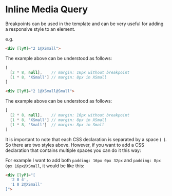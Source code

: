 # Inline Media Query

Breakpoints can be used in the template and can be very useful for adding a responsive style to an element.

e.g.

```html
<div [lyM]="2 1@XSmall">
```

The example above can be understood as follows:

```ts
[
  [2 * 8, null],    // margin: 16px without breakpoint
  [1 * 8, 'XSmall'] // margin: 8px in XSmall
]
```

```html
<div [lyM]="2 1@XSmall@Small">
```

The example above can be understood as follows:

```ts
[
  [2 * 8, null],    // margin: 16px without breakpoint
  [1 * 8, 'XSmall'] // margin: 8px in XSmall
  [1 * 8, 'Small']  // margin: 8px in Small
]
```

It is important to note that each CSS declaration is separated by a space (` `). So there are two styles above. However, if you want to add a CSS declaration that contains multiple spaces you can do it this way:

For example I want to add both `padding: 16px 0px 32px` and `padding: 8px 0px 16px@XSmall`, it would be like this:

```html
<div [lyP]="[
  '2 0 4',
  '1 0 2@XSmall'
]">
```


